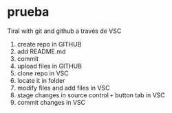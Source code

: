 # prueba
Tiral with git and github a través de VSC

1. create repo in GITHUB
2. add README.md
3. commit
6. upload files in GITHUB
4. clone repo in VSC
5. locate it in folder
6. modify files and add files in VSC
7. stage changes in source control `+` button tab in VSC
8. commit changes in VSC

